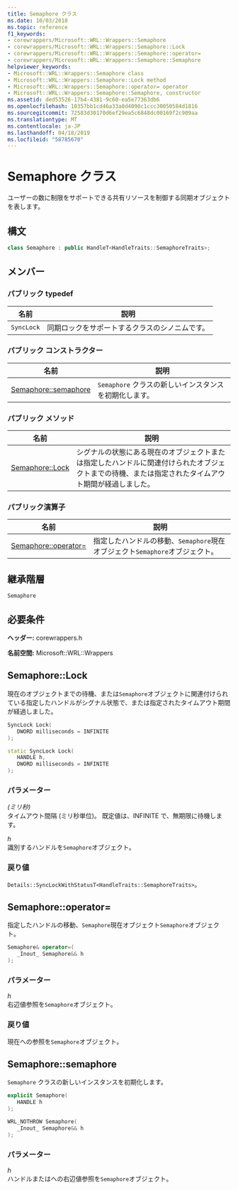```yaml
---
title: Semaphore クラス
ms.date: 10/03/2018
ms.topic: reference
f1_keywords:
- corewrappers/Microsoft::WRL::Wrappers::Semaphore
- corewrappers/Microsoft::WRL::Wrappers::Semaphore::Lock
- corewrappers/Microsoft::WRL::Wrappers::Semaphore::operator=
- corewrappers/Microsoft::WRL::Wrappers::Semaphore::Semaphore
helpviewer_keywords:
- Microsoft::WRL::Wrappers::Semaphore class
- Microsoft::WRL::Wrappers::Semaphore::Lock method
- Microsoft::WRL::Wrappers::Semaphore::operator= operator
- Microsoft::WRL::Wrappers::Semaphore::Semaphore, constructor
ms.assetid: ded53526-17b4-4381-9c60-ea5e77363db6
ms.openlocfilehash: 10357bb1cd46a33a8d4090c1ccc30050584d1816
ms.sourcegitcommit: 72583d30170d6ef29ea5c6848dc00169f2c909aa
ms.translationtype: MT
ms.contentlocale: ja-JP
ms.lasthandoff: 04/18/2019
ms.locfileid: "58785670"
---
```

# <a name="semaphore-class"></a>Semaphore クラス

ユーザーの数に制限をサポートできる共有リソースを制御する同期オブジェクトを表します。

## <a name="syntax"></a>構文

```cpp
class Semaphore : public HandleT<HandleTraits::SemaphoreTraits>;
```

## <a name="members"></a>メンバー

### <a name="public-typedefs"></a>パブリック typedef

名前       | 説明
---------- | ------------------------------------------------------
`SyncLock` | 同期ロックをサポートするクラスのシノニムです。

### <a name="public-constructors"></a>パブリック コンストラクター

名前                               | 説明
---------------------------------- | ----------------------------------------------------
[Semaphore::semaphore](#semaphore) | `Semaphore` クラスの新しいインスタンスを初期化します。

### <a name="public-methods"></a>パブリック メソッド

名前                     | 説明
------------------------ | ------------------------------------------------------------------------------------------------------------------------------------------------------------
[Semaphore::Lock](#lock) | シグナルの状態にある現在のオブジェクトまたは指定したハンドルに関連付けられたオブジェクトまでの待機、または指定されたタイムアウト期間が経過しました。

### <a name="public-operators"></a>パブリック演算子

名前                                     | 説明
---------------------------------------- | ---------------------------------------------------------------------------------------
[Semaphore::operator=](#operator-assign) | 指定したハンドルの移動、`Semaphore`現在オブジェクト`Semaphore`オブジェクト。

## <a name="inheritance-hierarchy"></a>継承階層

`Semaphore`

## <a name="requirements"></a>必要条件

**ヘッダー:** corewrappers.h

**名前空間:** Microsoft::WRL::Wrappers

## <a name="lock"></a>Semaphore::Lock

現在のオブジェクトまでの待機、または`Semaphore`オブジェクトに関連付けられている指定したハンドルがシグナル状態で、または指定されたタイムアウト期間が経過しました。

```cpp
SyncLock Lock(
   DWORD milliseconds = INFINITE
);

static SyncLock Lock(
   HANDLE h,
   DWORD milliseconds = INFINITE
);
```

### <a name="parameters"></a>パラメーター

*(ミリ秒)*<br/>
タイムアウト間隔 (ミリ秒単位)。 既定値は、INFINITE で、無期限に待機します。

*h*<br/>
識別するハンドルを`Semaphore`オブジェクト。

### <a name="return-value"></a>戻り値

`Details::SyncLockWithStatusT<HandleTraits::SemaphoreTraits>`。

## <a name="operator-assign"></a>Semaphore::operator=

指定したハンドルの移動、`Semaphore`現在オブジェクト`Semaphore`オブジェクト。

```cpp
Semaphore& operator=(
   _Inout_ Semaphore&& h
);
```

### <a name="parameters"></a>パラメーター

*h*<br/>
右辺値参照を`Semaphore`オブジェクト。

### <a name="return-value"></a>戻り値

現在への参照を`Semaphore`オブジェクト。

## <a name="semaphore"></a>Semaphore::semaphore

`Semaphore` クラスの新しいインスタンスを初期化します。

```cpp
explicit Semaphore(
   HANDLE h
);

WRL_NOTHROW Semaphore(
   _Inout_ Semaphore&& h
);
```

### <a name="parameters"></a>パラメーター

*h*<br/>
ハンドルまたはへの右辺値参照を`Semaphore`オブジェクト。
